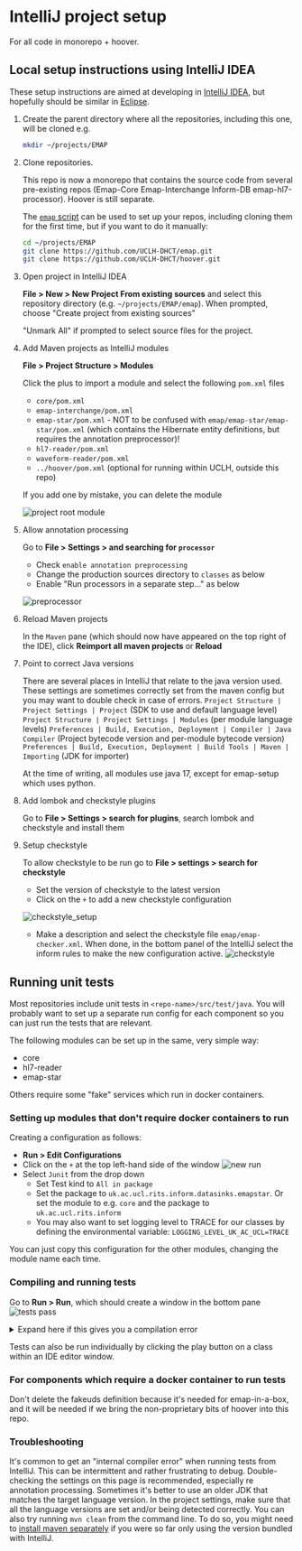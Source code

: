# IntelliJ project setup

For all code in monorepo + hoover.

## Local setup instructions using IntelliJ IDEA

These setup instructions are aimed at developing in [IntelliJ IDEA](https://www.jetbrains.com/idea/), but hopefully should be similar in [Eclipse](https://www.eclipse.org/downloads/).

1. Create the parent directory where all the repositories, including this one, will be cloned
   e.g.

    ```bash
    mkdir ~/projects/EMAP
    ```

2. Clone repositories.

   This repo is now a monorepo that contains the source code from several pre-existing repos (Emap-Core Emap-Interchange Inform-DB emap-hl7-processor). Hoover is still separate.

   The [`emap` script](../../emap-setup/) can be used to set up your repos, including cloning them for the
   first time, but if you want to do it manually:

    ```bash
    cd ~/projects/EMAP
    git clone https://github.com/UCLH-DHCT/emap.git
    git clone https://github.com/UCLH-DHCT/hoover.git
    ```

3. Open project in IntelliJ IDEA

   <b>File > New > New Project From existing sources</b> and select this repository directory (e.g. `~/projects/EMAP/emap`). 
   When prompted, choose "Create project from existing sources"

   "Unmark All" if prompted to select source files for the project.

4. Add Maven projects as IntelliJ modules

   <b>File > Project Structure > Modules </b>
   
   Click the plus to import a module and select the following `pom.xml` files

   - `core/pom.xml`
   - `emap-interchange/pom.xml`
   - `emap-star/pom.xml` - NOT to be confused with `emap/emap-star/emap-star/pom.xml` (which contains the Hibernate entity definitions, but requires the annotation preprocessor)!
   - `hl7-reader/pom.xml`
   - `waveform-reader/pom.xml`
   - `../hoover/pom.xml` (optional for running within UCLH, outside this repo)

   If you add one by mistake, you can delete the module

   ![project root module](img/project-root-config.png)

5. Allow annotation processing

   Go to <b>File > Settings > and searching for `processor`</b>
    - Check `enable annotation preprocessing`
    - Change the production sources directory to `classes` as below
    - Enable "Run processors in a separate step..." as below

   ![preprocessor](img/annotation_processor.png)

6. Reload Maven projects

   In the `Maven` pane (which should now have appeared on the top right of the IDE),
   click **Reimport all maven projects** or **Reload**

7. Point to correct Java versions

    There are several places in IntelliJ that relate to the java version used.
    These settings are sometimes correctly set from the maven config but you may want to double check in case of errors.
    `Project Structure | Project Settings | Project` (SDK to use and default language level)
    `Project Structure | Project Settings | Modules` (per module language levels)
    `Preferences | Build, Execution, Deployment | Compiler | Java Compiler` (Project bytecode version and per-module bytecode version)
    `Preferences | Build, Execution, Deployment | Build Tools | Maven | Importing` (JDK for importer)

    At the time of writing, all modules use java 17, except for emap-setup which uses python.

8. Add lombok and checkstyle plugins

   Go to <b>File > Settings > search for plugins</b>, search lombok and checkstyle and install them

9. Setup checkstyle

   To allow checkstyle to be run go to <b>File > settings > search for checkstyle</b>
    - Set the version of checkstyle to the latest version
    - Click on the `+` to add a new checkstyle configuration

   ![checkstyle_setup](img/checkstyle_setup.png)

    - Make a description and select the checkstyle file `emap/emap-checker.xml`. When done, in the bottom panel of the IntelliJ select the inform rules to make the new configuration active.
      ![checkstyle](img/checkstyle.png)

## Running unit tests

Most repositories include unit tests in `<repo-name>/src/test/java`. 
You will probably want to set up a separate run config for each component so you can just
run the tests that are relevant.

The following modules can be set up in the same, very simple way:
- core
- hl7-reader
- emap-star

Others require some "fake" services which run in docker containers.

### Setting up modules that don't require docker containers to run

Creating a configuration as follows:
   - <b>Run > Edit Configurations</b>
   - Click on the `+` at the top left-hand side of the window
     ![new run](img/new_run.png)
   - Select `Junit` from the drop down
      - Set Test kind to `All in package`
      - Set the package to `uk.ac.ucl.rits.inform.datasinks.emapstar`. Or set the module to e.g. `core` and the package to `uk.ac.ucl.rits.inform`
      - You may also want to set logging level to TRACE for our classes by defining the environmental variable:
        `LOGGING_LEVEL_UK_AC_UCL=TRACE`

You can just copy this configuration for the other modules, changing the module name each time.

### Compiling and running tests

   Go to <b>Run > Run</b>, which should create a window in the bottom pane
   ![tests pass](img/test_pass.png)

<details>
   <summary>Expand here if this gives you a compilation error</summary>

This may be fixable like so:
   - Go to the maven pane on the right-hand side and
     run the Lifecycle `clean` goal for: `Emap Star Annotations` and `Emap Star Database Definition`.
     Then `clean` and then `install` on `Emap Star Schema`
   - After this then select the `Reload All Maven Projects` icon at the top of the same pane as shown below

     ![reload](img/reload_maven.png)

   - You may also need to run `Generate Sources and Update Folders For All Projects`
</details>

Tests can also be run individually by clicking the play button on a class within an IDE editor window.

### For components which require a docker container to run tests

Don't delete the fakeuds definition because it's needed for emap-in-a-box, and it will be needed if we bring the non-proprietary bits of hoover into this repo.

### Troubleshooting

It's common to get an "internal compiler error" when running tests from IntelliJ.
This can be intermittent and rather frustrating to debug.
Double-checking the settings on this page is recommended, especially re annotation processing.
Sometimes it's better to use an older JDK that matches the target language version.
In the project settings, make sure that all the language versions are set and/or being detected correctly.
You can also try running `mvn clean` from the command line.
To do so, you might need to [install maven separately](https://maven.apache.org/download.cgi)
if you were so far only using the version bundled with IntelliJ.
